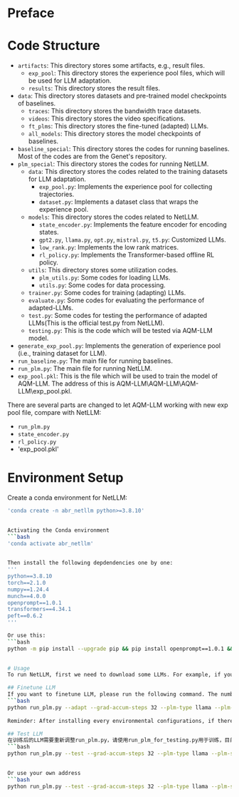 # Preface


# Code Structure
- `artifacts`: This directory stores some artifacts, e.g., result files.
   - `exp_pool`: This directory stores the experience pool files, which will be used for LLM adaptation.
   - `results`: This directory stores the result files.
- `data`: This directory stores datasets and pre-trained model checkpoints of baselines.
   - `traces`: This directory stores the bandwidth trace datasets.
   - `videos`: This directory stores the video specifications.
   - `ft_plms`: This directory stores the fine-tuned (adapted) LLMs.
   - `all_models`: This directory stores the model checkpoints of baselines.
- `baseline_special`: This directory stores the codes for running baselines. Most of the codes are from the Genet's repository.
- `plm_special`: This directory stores the codes for running NetLLM.
   - `data`: This directory stores the codes related to the training datasets for LLM adaptation.
      - `exp_pool.py`: Implements the experience pool for collecting trajectories.
      - `dataset.py`: Implements a dataset class that wraps the experience pool.
   - `models`: This directory stores the codes related to NetLLM.
      - `state_encoder.py`: Implements the feature encoder for encoding states.
      - `gpt2.py`, `llama.py`, `opt.py`, `mistral.py`, `t5.py`: Customized LLMs.
      - `low_rank.py`: Implements the low rank matrices.
      - `rl_policy.py`: Implements the Transformer-based offline RL policy.
   - `utils`: This directory stores some utilization codes.
      - `plm_utils.py`: Some codes for loading LLMs.
      - `utils.py`: Some codes for data processing.
   - `trainer.py`: Some codes for training (adapting) LLMs.
   - `evaluate.py`: Some codes for evaluating the performance of adapted-LLMs.
   - `test.py`: Some codes for testing the performance of adapted LLMs(This is the official test.py from NetLLM).
   - `testing.py`: This is the code which will be tested via AQM-LLM model.
- `generate_exp_pool.py`: Implements the generation of experience pool (i.e., training dataset for LLM).
- `run_baseline.py`: The main file for running baselines.
- `run_plm.py`: The main file for running NetLLM.
- `exp_pool.pkl`: This is the file which will be used to train the model of AQM-LLM. The address of this is AQM-LLM\AQM-LLM\AQM-LLM\exp_pool.pkl.

There are several parts are changed to let AQM-LLM working with new exp pool file, compare with NetLLM:
- `run_plm.py`
- `state_encoder.py`
- `rl_policy.py`
- 'exp_pool.pkl'

# Environment Setup
Create a conda environment for NetLLM:
```bash
'conda create -n abr_netllm python>=3.8.10'
 

Activating the Conda environment
```bash
'conda activate abr_netllm'
 

Then install the following depdendencies one by one:
'''
python==3.8.10
torch==2.1.0
numpy==1.24.4
munch==4.0.0
openprompt==1.0.1
transformers==4.34.1
peft==0.6.2
'''

Or use this:
```bash
python -m pip install --upgrade pip && pip install openprompt==1.0.1 && pip install numpy==1.24.4 && pip install peft==0.6.2 && pip install transformers==4.34.1 && pip install --upgrade huggingface_hub && pip install scikit-learn && pip install munch
 

# Usage
To run NetLLM, first we need to download some LLMs. For example, if you want to use Llama2-7b as the foundation model, please download Llama2-7b in the directory: ../downloaded_plms/llama2/base. In the following, we will use the Llama2-7b as the example to illustrate the usage of NetLLM.

## Finetune LLM
If you want to finetune LLM, please run the following command. The number after --num-epochs specifies how many times the model needs to be run in its entirety on the training dataset:
```bash
python run_plm.py --adapt --grad-accum-steps 32 --plm-type llama --plm-size base --rank 128 --device cuda:0 --device-out cuda:1 --lr 0.0001 --warmup-steps 2000 --num-epochs 20 --eval-per-epoch 2 --exp-pool-path ./exp_pool.pkl
 
Reminder: After installing every environmental configurations, if there is anything you missed, at this stage the terminal will warn you and provide the missing part.

## Test LLM
在训练后的LLM需要重新调整run_plm.py，请使用run_plm_for_testing.py用于训练，目前如何整合run_plm和run_plm_for_testing仍在解决中，只有测试LLM时才会用上run_plm_for_testing.py。
```bash
python run_plm.py --test --grad-accum-steps 32 --plm-type llama --plm-size base --rank 128 --device cuda:0 --device-out cuda:1 --lr 0.0001 --warmup-steps 2000 --num-epochs 20 --eval-per-epoch 2 --exp-pool-path ./exp_pool.pkl
 

Or use your own address
```bash
python run_plm.py --test --grad-accum-steps 32 --plm-type llama --plm-size base --rank 128 --device cuda:0 --device-out cuda:1 --lr 0.0001 --warmup-steps 2000 --num-epochs 20 --eval-per-epoch 2 --exp-pool-path your_exp_pool_path



